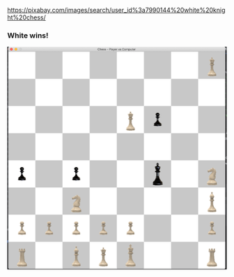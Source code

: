 https://pixabay.com/images/search/user_id%3a7990144%20white%20knight%20chess/

### White wins!
![White wins!](white_wins.png)